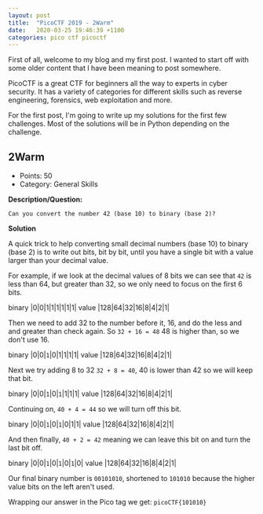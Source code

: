 ```yaml
---
layout: post
title:  "PicoCTF 2019 - 2Warm"
date:   2020-03-25 19:46:39 +1100
categories: pico ctf picoctf
---
```


First of all, welcome to my blog and my first post. I wanted to start off with some older content that I have been meaning to post somewhere.

PicoCTF is a great CTF for beginners all the way to experts in cyber security. It has a variety of categories for different skills such as reverse engineering, forensics, web exploitation and more.

For the first post, I'm going to write up my solutions for the first few challenges. Most of the solutions will be in Python depending on the challenge.

## 2Warm
- Points: 50
- Category: General Skills

**Description/Question:**

```
Can you convert the number 42 (base 10) to binary (base 2)?
```

**Solution**

A quick trick to help converting small decimal numbers (base 10) to binary (base 2) is to write out bits, bit by bit, until you have a single bit with a value larger than your decimal value.

For example, if we look at the decimal values of 8 bits we can see that `42` is less than 64, but greater than 32, so we only need to focus on the first 6 bits.

binary |0|0|1|1|1|1|1|1|
value |128|64|32|16|8|4|2|1|

Then we need to add 32 to the number before it, 16, and do the less and and greater than check again. So `32 + 16 = 48` 48 is higher than, so we don't use 16.

binary |0|0|`1`|0|1|1|1|1|
value |128|64|32|16|8|4|2|1|

Next we try adding 8 to 32 `32 + 8 = 40`, 40 is lower than 42 so we will keep that bit.

binary |0|0|`1`|0|`1`|1|1|1|
value |128|64|32|16|8|4|2|1|

Continuing on, `40 + 4 = 44` so we will turn off this bit.

binary |0|0|`1`|0|`1`|0|1|1|
value |128|64|32|16|8|4|2|1|

And then finally, `40 + 2 = 42` meaning we can leave this bit on and turn the last bit off.

binary |0|0|`1`|0|`1`|0|`1`|0|
value |128|64|32|16|8|4|2|1|

Our final binary number is `00101010`, shortened to `101010` because the higher value bits on the left aren't used.

Wrapping our answer in the Pico tag we get: `picoCTF{101010}`
